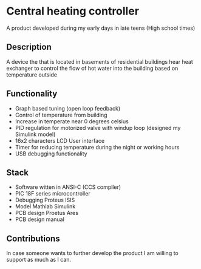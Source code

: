 # Central heating controller

A product developed during my early days in late teens (High school times)

## Description
A device the that is located in basements of residential buildings hear heat exchanger to control the flow of hot water into the building based on temperature outside

## Functionality
- Graph based tuning (open loop feedback)
- Control of temperature from building 
- Increase in temperate near 0 degrees celsius
- PID regulation for motorized valve with windup loop (designed my Simulink model)
- 16x2 characters LCD User interface
- Timer for reducing temperature during the night or working hours
- USB debugging functionality 


## Stack
- Software witten in ANSI-C (CCS compiler)
- PIC 18F series microcontroller
- Debugging Proteus ISIS
- Model Mathlab Simulink
- PCB design Proetus Ares 
- PCB design manual

## Contributions
In case someone wants to further develop the product I am willing to support as much as I can.
